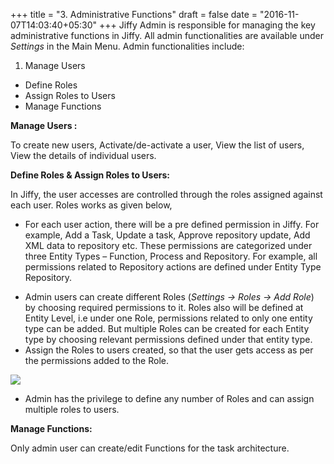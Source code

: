 +++
title = "3. Administrative Functions"
draft = false
date = "2016-11-07T14:03:40+05:30"
+++
Jiffy Admin is responsible for managing the key administrative functions in Jiffy. All admin functionalities are available under *Settings* in the Main Menu. Admin functionalities include: 

 1. Manage Users 
 + Define Roles 
 + Assign Roles to Users
 + Manage Functions 
 
**Manage Users :**
 
 To create new users, Activate/de-activate a user, View the list of users, View the details of individual users.

**Define Roles & Assign Roles to Users:** 
 
 In Jiffy, the user accesses are controlled through the roles assigned against each user. Roles works as given below,

 * For each user action, there will be a pre defined permission in Jiffy. For example, Add a Task, Update a task, Approve repository update, Add XML data to repository etc. These permissions are categorized under three Entity Types – Function, Process and Repository. For example, all permissions related to Repository actions are defined under Entity Type Repository.	
 + Admin users can create different Roles (*Settings -> Roles -> Add Role*) by choosing required permissions to it. Roles also will be defined at Entity Level, i.e under one Role, permissions related to only one entity type can be added. But multiple Roles can be created for each Entity type by choosing relevant permissions defined under that entity type. 
 + Assign the Roles to users created, so that the user gets access as per the permissions added to the Role.
 
![](/media/image2.png)

 + Admin has the privilege to define any number of Roles and can assign multiple roles to users.
 
 **Manage Functions:**
 
 Only admin user can create/edit Functions for the task architecture.

